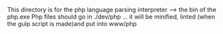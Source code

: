 This directory is for the php language parsing interpreter --> the bin of the php.exe
Php files should go in ./dev/php ... it will be minified, linted (when the gulp script is made)and put into www/php
